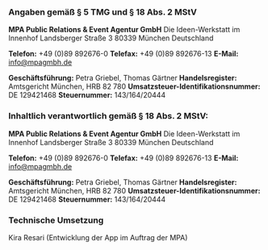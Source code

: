 ### Angaben gemäß § 5 TMG und § 18 Abs. 2 MStV

**MPA Public Relations & Event Agentur GmbH**
Die Ideen-Werkstatt im Innenhof
Landsberger Straße 3
80339 München
Deutschland

**Telefon:** +49 (0)89 892676-0
**Telefax:** +49 (0)89 892676-13
**E-Mail:** info@mpagmbh.de

**Geschäftsführung:** Petra Griebel, Thomas Gärtner
**Handelsregister:** Amtsgericht München, HRB 82 780
**Umsatzsteuer-Identifikationsnummer:**
DE 129421468
**Steuernummer:** 143/164/20444

### Inhaltlich verantwortlich gemäß § 18 Abs. 2 MStV:

**MPA Public Relations & Event Agentur GmbH**
Die Ideen-Werkstatt im Innenhof
Landsberger Straße 3
80339 München
Deutschland

**Telefon:** +49 (0)89 892676-0
**Telefax:** +49 (0)89 892676-13
**E-Mail:** info@mpagmbh.de

**Geschäftsführung:** Petra Griebel, Thomas Gärtner
**Handelsregister:** Amtsgericht München, HRB 82 780
**Umsatzsteuer-Identifikationsnummer:**
DE 129421468
**Steuernummer:** 143/164/20444

### Technische Umsetzung

Kira Resari
(Entwicklung der App im Auftrag der MPA)
